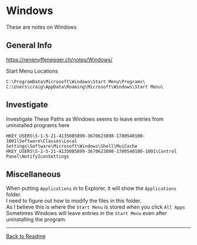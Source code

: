 # Windows
These are notes on Windows

## General Info

https://renenyffenegger.ch/notes/Windows/

Start Menu Locations
```
C:\ProgramData\Microsoft\Windows\Start Menu\Programs\
C:\Users\craig\AppData\Roaming\Microsoft\Windows\Start Menu\
```

## Investigate

Investigate These Paths as Windows seems to leave entries from uninstalled programs here
```
HKEY_USERS\S-1-5-21-4135085899-3670623898-1780540100-1001\Software\Classes\Local Settings\Software\Microsoft\Windows\Shell\MuiCache
HKEY_USERS\S-1-5-21-4135085899-3670623898-1780540100-1001\Control Panel\NotifyIconSettings
```

## Miscellaneous

When putting `Applications` in to Explorer, it will show the `Applications` folder.<br>
I need to figure out how to modify the files in this folder.<br>
As I believe this is where the `Start Menu` is stored when you click `All Apps`<br>
Sometimes Windows will leave entries in the `Start Menu` even after uninstalling the program.<br>

---
[Back to Readme](https://github.com/CraigCraig/CheetahToolbox/blob/main/README.md)
